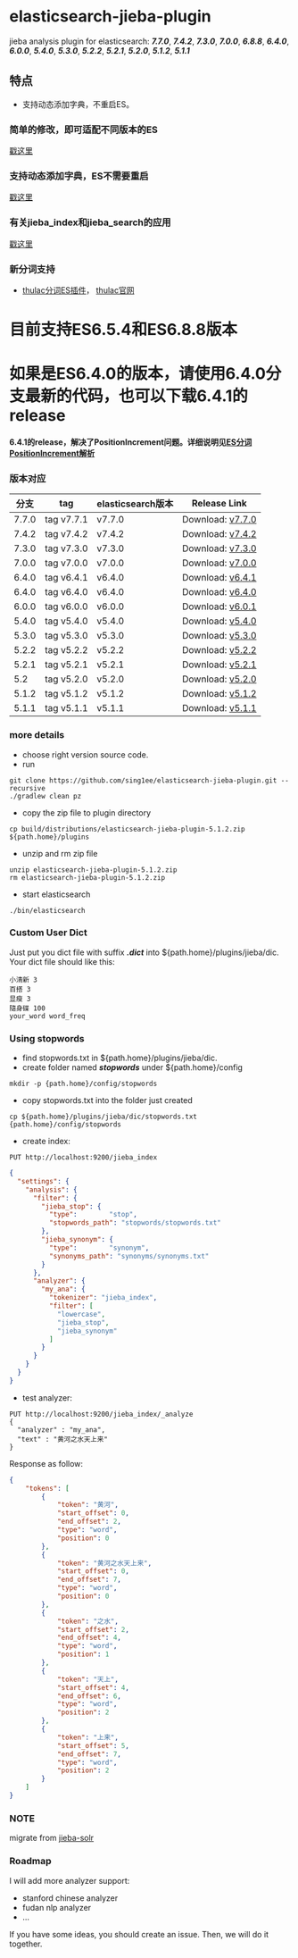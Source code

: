 # elasticsearch-jieba-plugin
jieba analysis plugin for elasticsearch: ***7.7.0***, ***7.4.2***, ***7.3.0***, ***7.0.0***, ***6.8.8***, ***6.4.0***, ***6.0.0***, ***5.4.0***, ***5.3.0***, ***5.2.2***, ***5.2.1***, ***5.2.0***, ***5.1.2***, ***5.1.1***

## 特点
- 支持动态添加字典，不重启ES。

### 简单的修改，即可适配不同版本的ES

[戳这里](custom_plugin_version.md)

### 支持动态添加字典，ES不需要重启

[戳这里](update_dict_online.md)

### 有关jieba_index和jieba_search的应用

[戳这里](about_jieba_index_jieba_search.md)

### 新分词支持

- [thulac分词ES插件](https://github.com/microbun/elasticsearch-thulac-plugin)， [thulac官网](http://thulac.thunlp.org/)


# 目前支持ES6.5.4和ES6.8.8版本

# 如果是ES6.4.0的版本，请使用6.4.0分支最新的代码，也可以下载6.4.1的release

#### 6.4.1的release，解决了PositionIncrement问题。详细说明见[ES分词PositionIncrement解析](https://github.com/sing1ee/kotlin-road/blob/master/ES-analysis-positionincrement.md)

### 版本对应

| 分支      | tag        | elasticsearch版本 | Release Link                                                                                  |
| ---       | ---        | ---               | ---                                                                                           |
| 7.7.0     | tag v7.7.1 | v7.7.0            | Download: [v7.7.0](https://github.com/sing1ee/elasticsearch-jieba-plugin/releases/tag/v7.7.1) |
| 7.4.2     | tag v7.4.2 | v7.4.2            | Download: [v7.4.2](https://github.com/sing1ee/elasticsearch-jieba-plugin/releases/tag/v7.4.2) |
| 7.3.0     | tag v7.3.0 | v7.3.0            | Download: [v7.3.0](https://github.com/sing1ee/elasticsearch-jieba-plugin/releases/tag/v7.3.0) |
| 7.0.0     | tag v7.0.0 | v7.0.0            | Download: [v7.0.0](https://github.com/sing1ee/elasticsearch-jieba-plugin/releases/tag/v7.0.0) |
| 6.4.0     | tag v6.4.1 | v6.4.0            | Download: [v6.4.1](https://github.com/sing1ee/elasticsearch-jieba-plugin/releases/tag/v6.4.1) |
| 6.4.0     | tag v6.4.0 | v6.4.0            | Download: [v6.4.0](https://github.com/sing1ee/elasticsearch-jieba-plugin/releases/tag/v6.4.0) |
| 6.0.0     | tag v6.0.0 | v6.0.0            | Download: [v6.0.1](https://github.com/sing1ee/elasticsearch-jieba-plugin/releases/tag/v6.0.1) |
| 5.4.0     | tag v5.4.0 | v5.4.0            | Download: [v5.4.0](https://github.com/sing1ee/elasticsearch-jieba-plugin/releases/tag/v5.4.0) |
| 5.3.0     | tag v5.3.0 | v5.3.0            | Download: [v5.3.0](https://github.com/sing1ee/elasticsearch-jieba-plugin/releases/tag/v5.3.0) |
| 5.2.2     | tag v5.2.2 | v5.2.2            | Download: [v5.2.2](https://github.com/sing1ee/elasticsearch-jieba-plugin/releases/tag/v5.2.2) |
| 5.2.1     | tag v5.2.1 | v5.2.1            | Download: [v5.2.1](https://github.com/sing1ee/elasticsearch-jieba-plugin/releases/tag/v5.2.1) |
| 5.2       | tag v5.2.0 | v5.2.0            | Download: [v5.2.0](https://github.com/sing1ee/elasticsearch-jieba-plugin/releases/tag/v5.2.0) |
| 5.1.2     | tag v5.1.2 | v5.1.2            | Download: [v5.1.2](https://github.com/sing1ee/elasticsearch-jieba-plugin/releases/tag/v5.1.2) |
| 5.1.1     | tag v5.1.1 | v5.1.1            | Download: [v5.1.1](https://github.com/sing1ee/elasticsearch-jieba-plugin/releases/tag/v5.1.1) |



### more details
- choose right version source code.
- run

```shell
git clone https://github.com/sing1ee/elasticsearch-jieba-plugin.git --recursive
./gradlew clean pz
```
- copy the zip file to plugin directory

```shell
cp build/distributions/elasticsearch-jieba-plugin-5.1.2.zip ${path.home}/plugins
```
- unzip and rm zip file

```shell
unzip elasticsearch-jieba-plugin-5.1.2.zip
rm elasticsearch-jieba-plugin-5.1.2.zip
```
- start elasticsearch

```shell
./bin/elasticsearch
```


### Custom User Dict
Just put you dict file with suffix ***.dict*** into  ${path.home}/plugins/jieba/dic. Your dict
file should like this:

```shell
小清新 3
百搭 3
显瘦 3
隨身碟 100
your_word word_freq

```


### Using stopwords
- find stopwords.txt in ${path.home}/plugins/jieba/dic.
- create folder named ***stopwords*** under ${path.home}/config

```shell
mkdir -p {path.home}/config/stopwords
```
- copy stopwords.txt into the folder just created

```shell
cp ${path.home}/plugins/jieba/dic/stopwords.txt {path.home}/config/stopwords
```
- create index:

```shell
PUT http://localhost:9200/jieba_index
```

```json
{
  "settings": {
    "analysis": {
      "filter": {
        "jieba_stop": {
          "type":        "stop",
          "stopwords_path": "stopwords/stopwords.txt"
        },
        "jieba_synonym": {
          "type":        "synonym",
          "synonyms_path": "synonyms/synonyms.txt"
        }
      },
      "analyzer": {
        "my_ana": {
          "tokenizer": "jieba_index",
          "filter": [
            "lowercase",
            "jieba_stop",
            "jieba_synonym"
          ]
        }
      }
    }
  }
}
```
- test analyzer:

```shell
PUT http://localhost:9200/jieba_index/_analyze
{
  "analyzer" : "my_ana",
  "text" : "黄河之水天上来"
}
```
Response as follow:

```json
{
    "tokens": [
        {
            "token": "黄河",
            "start_offset": 0,
            "end_offset": 2,
            "type": "word",
            "position": 0
        },
        {
            "token": "黄河之水天上来",
            "start_offset": 0,
            "end_offset": 7,
            "type": "word",
            "position": 0
        },
        {
            "token": "之水",
            "start_offset": 2,
            "end_offset": 4,
            "type": "word",
            "position": 1
        },
        {
            "token": "天上",
            "start_offset": 4,
            "end_offset": 6,
            "type": "word",
            "position": 2
        },
        {
            "token": "上来",
            "start_offset": 5,
            "end_offset": 7,
            "type": "word",
            "position": 2
        }
    ]
}
```

### NOTE
migrate from [jieba-solr](https://github.com/sing1ee/jieba-solr)

### Roadmap
I will add more analyzer support:
- stanford chinese analyzer
- fudan nlp analyzer
- ...

If you have some ideas, you should create an issue. Then, we will do it together.
